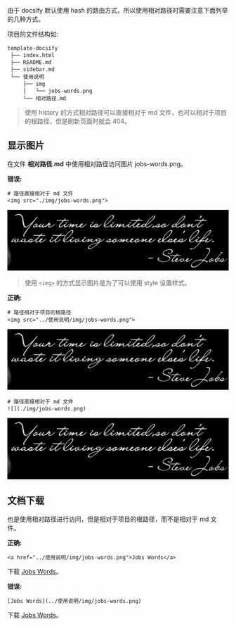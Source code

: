 由于 docsify 默认使用 hash 的路由方式，所以使用相对路径时需要注意下面列举的几种方式。

项目的文件结构如:

```
template-docsify
 ├── index.html
 ├── README.md
 ├── sidebar.md
 └── 使用说明
     ├── img
     │   └── jobs-words.png
     └── 相对路径.md
```

> 使用 history 的方式相对路径可以直接相对于 md 文件，也可以相对于项目的根路径，但是刷新页面时就会 404。

## 显示图片

在文件 **相对路径.md** 中使用相对路径访问图片 jobs-words.png。 

**错误:**

```
# 路径直接相对于 md 文件
<img src="./img/jobs-words.png">
```

<img src="img/jobs-words.png">

> 使用 `<img>` 的方式显示图片是为了可以使用 style 设置样式。

**正确:**

```
# 路径相对于项目的根路径
<img src="../使用说明/img/jobs-words.png">
```

<img src="../使用说明/img/jobs-words.png">

```
# 路径直接相对于 md 文件
![](./img/jobs-words.png)
```

![](img/jobs-words.png)

## 文档下载

也是使用相对路径进行访问，但是相对于项目的根路径，而不是相对于 md 文件。

**正确:**

```
<a href="../使用说明/img/jobs-words.png">Jobs Words</a>
```

下载 <a href="../使用说明/img/jobs-words.png">Jobs Words</a>。

**错误:**

```
[Jobs Words](../使用说明/img/jobs-words.png)
```

下载 [Jobs Words](../使用说明/img/jobs-words.png)。